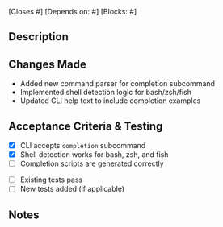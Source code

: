 [Closes #<!-- task issue number -->] <!-- if applicable: --> [Depends on: #<!-- PR number -->] [Blocks: #<!-- issue/PR numbers -->]

## Description

<!-- Brief description of what this PR accomplishes -->

## Changes Made

<!-- List the key changes in this PR -->

- Added new command parser for completion subcommand
- Implemented shell detection logic for bash/zsh/fish
- Updated CLI help text to include completion examples

## Acceptance Criteria & Testing

<!-- Copy the acceptance criteria from the task issue and check off completed items -->

- [x] CLI accepts `completion` subcommand
- [x] Shell detection works for bash, zsh, and fish  
- [ ] Completion scripts are generated correctly

<!-- Add any additional validation performed -->

- [ ] Existing tests pass
- [ ] New tests added (if applicable)

## Notes

<!-- Any additional context, screenshots, or implementation details -->
